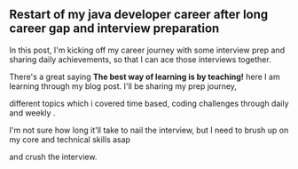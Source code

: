 ## Restart of my java developer career after long career gap and interview preparation

In this post, I'm kicking off my career journey with some interview prep and sharing daily achievements, so that I can ace those interviews together. 

There's a great saying **The best way of learning is by teaching!** here I am learning through my blog post. I'll be sharing my prep journey, 

different topics which i covered time based, coding challenges through daily and weekly . 

I'm not sure how long it'll take to nail the interview, but I need to brush up on my core and technical skills asap 

and crush the interview.
